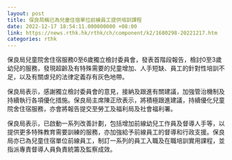 ```yaml
---
layout: post
title: 保良局稱已為兒童住宿單位前線員工提供培訓課程
date: 2022-12-17 18:54:11.000000000 +08:00
link: https://news.rthk.hk/rthk/ch/component/k2/1680298-20221217.htm
categories: rthk
---
```


保良局兒童院舍住宿服務0至6歲獨立檢討委員會，發表首階段報告，檢討0至3歲幼兒的服務，發現超齡及有特殊需要的兒童增加、人手短缺、員工的針對性培訓不足，以及有關虐兒的法律定義存有灰色地帶。 

保良局表示，感謝獨立檢討委員會的意見，接納及跟進有關建議，加強管治機制及持續執行各項優化措施。保良局主席陳正欣表示，將積極跟進建議，持續優化兒童院舍住宿服務，亦會將報告提交至勞工及福利局及社會福利署。

保良局表示，已啟動一系列改善計劃，包括增加前線幼兒工作員及督導人手等，以提供更多特殊教育需要訓練的服務，亦加強給予前線員工的督導和行政支援。保良局亦已為兒童住宿單位前線員工，制訂一系列的員工入職及在職培訓實用課程，並指派專責督導人員負責統籌及監察成效。
